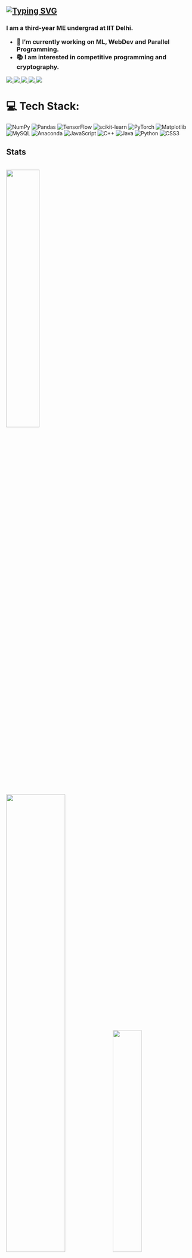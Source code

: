 [![Typing SVG](https://readme-typing-svg.herokuapp.com?font=Fira+Code&weight=500&duration=5010&pause=1000&color=06FF2C&random=false&width=435&lines=Well%2C+hello+there!+I+am+Parth+)](https://git.io/typing-svg)
---

<h3>I am a third-year ME undergrad at IIT Delhi.

- 🔭 I’m currently working on ML, WebDev and Parallel Programming. 
- 📚  I am interested in competitive programming and cryptography. 

<a href="https://leetcode.com/u/parz_414/">
  <img src="https://img.shields.io/badge/Leetcode-orange?style=for-the-badge&logo=leetcode&logoColor=black"/>
</a>
<a href="https://www.linkedin.com/in/parth-singh-56609b251/">
  <img src="https://img.shields.io/badge/LinkedIn-0077B5?style=for-the-badge&logo=linkedin&logoColor=white"/> 
 </a> 
<a href="mailto:singh.parthiitd@gmail.com">
  <img src="https://img.shields.io/badge/Gmail-D14836?style=for-the-badge&logo=gmail&logoColor=white"/>
</a>
<a href="https://x.com/parz_414">
  <img src="https://img.shields.io/badge/Twitter-1DA1F2?style=for-the-badge&logo=twitter&logoColor=white"/>
</a>

<a href="https://www.instagram.com/parz_414/">
  <img src="https://img.shields.io/badge/Instagram-E4405F?style=for-the-badge&logo=instagram&logoColor=white"/>
</a>

# 💻 Tech Stack:
![NumPy](https://img.shields.io/badge/numpy-%23013243.svg?style=for-the-badge&logo=numpy&logoColor=white) ![Pandas](https://img.shields.io/badge/pandas-%23150458.svg?style=for-the-badge&logo=pandas&logoColor=white) ![TensorFlow](https://img.shields.io/badge/TensorFlow-%23FF6F00.svg?style=for-the-badge&logo=TensorFlow&logoColor=white) ![scikit-learn](https://img.shields.io/badge/scikit--learn-%23F7931E.svg?style=for-the-badge&logo=scikit-learn&logoColor=white) ![PyTorch](https://img.shields.io/badge/PyTorch-%23EE4C2C.svg?style=for-the-badge&logo=PyTorch&logoColor=white) ![Matplotlib](https://img.shields.io/badge/Matplotlib-%23ffffff.svg?style=for-the-badge&logo=Matplotlib&logoColor=black) ![MySQL](https://img.shields.io/badge/mysql-4479A1.svg?style=for-the-badge&logo=mysql&logoColor=white) ![Anaconda](https://img.shields.io/badge/Anaconda-%2344A833.svg?style=for-the-badge&logo=anaconda&logoColor=white) ![JavaScript](https://img.shields.io/badge/javascript-%23323330.svg?style=for-the-badge&logo=javascript&logoColor=%23F7DF1E) ![C++](https://img.shields.io/badge/c++-%2300599C.svg?style=for-the-badge&logo=c%2B%2B&logoColor=white) ![Java](https://img.shields.io/badge/java-%23ED8B00.svg?style=for-the-badge&logo=openjdk&logoColor=white) ![Python](https://img.shields.io/badge/python-3670A0?style=for-the-badge&logo=python&logoColor=ffdd54) ![CSS3](https://img.shields.io/badge/css3-%231572B6.svg?style=for-the-badge&logo=css3&logoColor=white)


## Stats
<br>

<a href="https://www.codewars.com/users/paz414" title="Redirects to CodeWars page">
<img width="42%" src="https://www.codewars.com/users/paz414/badges/large" /></a> <br><br>
<p >

<a href="https://github.com/paz414/chess_java" title="Redirect's to High On DSA Repository">
<img width="56%" src="https://github-readme-stats.vercel.app/api/pin/?username=paz414&repo=chess_java&theme=dark&text_color=d3d3d3&icon_color=00E6FE&title_color=00E6FE" /></a>

<a href ="https://github.com/paz414" title="Redirect's to Parth's Github">
<img width="39%" src="https://github-readme-stats.vercel.app/api/top-langs/?username=paz414&layout=compact&theme=dark&langs_count=6&count_private=false&text_color=d3d3d3&title_color=00E6FE"/></a>

<a href="https://github.com/paz414">
<img width= "49%" title="Redirect's to Parth's Github" src="https://github-readme-stats.vercel.app/api?username=paz414&theme=dark&hide_border=false&include_all_commits=false&count_private=false" /> </a>

<a href="https://leetcode.com/u/parz_414/">
<img width= "49%" title="Redirect's to Parth's LeetCode" src="https://leetcard.jacoblin.cool/parz_414?theme=dark&font=Nova%20Mono" /></a>
<br>

</p>

